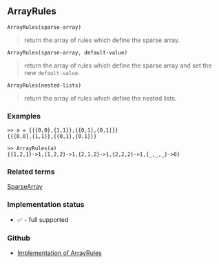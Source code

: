 ## ArrayRules

```
ArrayRules(sparse-array)
```

> return the array of rules which define the sparse array.

```
ArrayRules(sparse-array, default-value)
```

> return the array of rules which define the sparse array and set the new `default-value`.
 
```
ArrayRules(nested-lists)
```

> return the array of rules which define the nested lists.

### Examples

```  
>> a = {{{0,0},{1,1}},{{0,1},{0,1}}} 
{{{0,0},{1,1}},{{0,1},{0,1}}} 

>> ArrayRules(a) 
{{1,2,1}->1,{1,2,2}->1,{2,1,2}->1,{2,2,2}->1,{_,_,_}->0}
```

### Related terms
[SparseArray](SparseArray.md)






### Implementation status

* &#x2705; - full supported

### Github

* [Implementation of ArrayRules](https://github.com/axkr/symja_android_library/blob/master/symja_android_library/matheclipse-core/src/main/java/org/matheclipse/core/builtin/SparseArrayFunctions.java#L76) 
